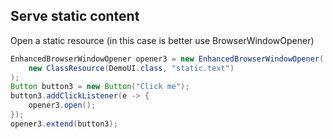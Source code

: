 ## Serve static content

Open a static resource (in this case is better use BrowserWindowOpener)

```java
EnhancedBrowserWindowOpener opener3 = new EnhancedBrowserWindowOpener(
    new ClassResource(DemoUI.class, "static.text")
);
Button button3 = new Button("Click me");
button3.addClickListener(e -> {
    opener3.open();
});
opener3.extend(button3);
```        